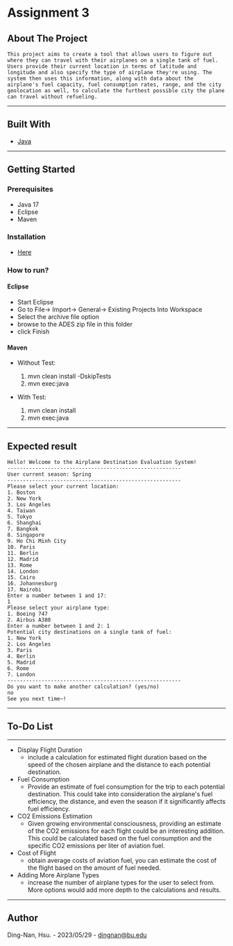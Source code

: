 # Assignment 3

## About The Project

```
This project aims to create a tool that allows users to figure out where they can travel with their airplanes on a single tank of fuel. Users provide their current location in terms of latitude and longitude and also specify the type of airplane they're using. The system then uses this information, along with data about the airplane's fuel capacity, fuel consumption rates, range, and the city geolocation as well, to calculate the furthest possible city the plane can travel without refueling.
```

---

## Built With

- [Java](<https://en.wikipedia.org/wiki/Java_(programming_language)>)

---

## Getting Started

### Prerequisites

- Java 17
- Eclipse
- Maven

### Installation

- [Here](https://www.java.com/en/download/help/download_options.html)

### How to run?

#### Eclipse

- Start Eclipse
- Go to File-> Import-> General-> Existing Projects Into Workspace
- Select the archive file option
- browse to the ADES zip file in this folder
- click Finish

#### Maven

- Without Test:

  1. mvn clean install -DskipTests
  2. mvn exec:java

- With Test:
  1. mvn clean install
  2. mvn exec:java

---

## Expected result

```
Hello! Welcome to the Airplane Destination Evaluation System!
--------------------------------------------------------
User current season: Spring
--------------------------------------------------------
Please select your current location:
1. Boston
2. New York
3. Los Angeles
4. Taiwan
5. Tokyo
6. Shanghai
7. Bangkok
8. Singapore
9. Ho Chi Minh City
10. Paris
11. Berlin
12. Madrid
13. Rome
14. London
15. Cairo
16. Johannesburg
17. Nairobi
Enter a number between 1 and 17:
1
Please select your airplane type:
1. Boeing 747
2. Airbus A380
Enter a number between 1 and 2: 1
Potential city destinations on a single tank of fuel:
1. New York
2. Los Angeles
3. Paris
4. Berlin
5. Madrid
6. Rome
7. London
--------------------------------------------------------
Do you want to make another calculation? (yes/no)
no
See you next time~!
```

---

## To-Do List

---

- Display Flight Duration
  - include a calculation for estimated flight duration based on the speed of the chosen airplane and the distance to each potential destination.
- Fuel Consumption
  - Provide an estimate of fuel consumption for the trip to each potential destination. This could take into consideration the airplane's fuel efficiency, the distance, and even the season if it significantly affects fuel efficiency.
- CO2 Emissions Estimation
  - Given growing environmental consciousness, providing an estimate of the CO2 emissions for each flight could be an interesting addition. This could be calculated based on the fuel consumption and the specific CO2 emissions per liter of aviation fuel.
- Cost of Flight
  - obtain average costs of aviation fuel, you can estimate the cost of the flight based on the amount of fuel needed.
- Adding More Airplane Types
  - increase the number of airplane types for the user to select from. More options would add more depth to the calculations and results.

---

## Author

Ding-Nan, Hsu. - 2023/05/29 -
dingnan@bu.edu
